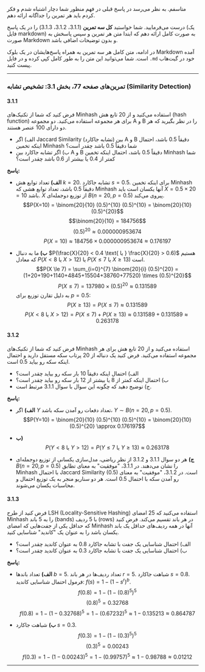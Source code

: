 متاسفم. به نظر می‌رسد در پاسخ قبلی در فهم منظور شما دچار اشتباه شدم و فکر کردم باید هر تمرین را جداگانه ارائه دهم.

درست می‌فرمایید. شما خواستید **کل سه تمرین** (3.1.1، 3.1.2، 3.1.3) را در یک پاسخ (یک فایل markdown) به صورت کامل ارائه دهم که ابتدا متن هر تمرین و سپس پاسخش به صورت Markdown و بدون توضیحات اضافی باشد.

در ادامه، متن کامل هر سه تمرین به همراه پاسخ‌هایشان در یک بلوک Markdown آمده است. شما می‌توانید این متن را به طور کامل کپی کرده و در فایل `.md` خود در گیت‌هاب پیست کنید.

---

### **تمرین‌های صفحه 77، بخش 3.1: تشخیص تشابه (Similarity Detection)**

#### **3.1.1**
فرض کنید که شما از تکنیک‌های Minhash استفاده می‌کنید و از 20 تابع هش (hash function) برای هر مجموعه استفاده می‌کنید. دو مجموعه A و B را در نظر بگیرید که هر دو دارای 100 عنصر هستند.
* الف) اگر Jaccard Similarity (تشابه جاکارد) بین A و B دقیقاً 0.5 باشد، احتمال اینکه تخمین Minhash شما دقیقاً 0.5 باشد چقدر است؟
* ب) اگر تشابه جاکارد بین A و B دقیقاً 0.5 باشد، احتمال اینکه تخمین Minhash شما کمتر از 0.4 یا بیشتر از 0.6 باشد چقدر است؟

**پاسخ:**

* **الف)**
    تعداد توابع هش $k = 20$.
    تشابه جاکارد $s = 0.5$.
    برای اینکه تخمین Minhash دقیقاً 0.5 باشد، تعداد توابع هشی که Minhash آنها یکسان است باید $X = 0.5 \times 20 = 10$ باشد.
    $X$ از توزیع دوجمله‌ای $B(n=20, p=0.5)$ پیروی می‌کند.
    $$P(X=10) = \binom{20}{10} (0.5)^{10} (0.5)^{10} = \binom{20}{10} (0.5)^{20}$$   $$\binom{20}{10} = 184756$$   $$(0.5)^{20} \approx 0.000000953674$$   $$P(X=10) \approx 184756 \times 0.000000953674 \approx 0.176197$$

* **ب)**
    ما به دنبال $P(\frac{X}{20} < 0.4 \text{ یا } \frac{X}{20} > 0.6)$ هستیم که معادل $P(X < 8 \text{ یا } X > 12)$ یا $P(X \le 7 \text{ یا } X \ge 13)$ است.
    $$P(X \le 7) = \sum_{i=0}^{7} \binom{20}{i} (0.5)^{20} = (1+20+190+1140+4845+15504+38760+77520) \times (0.5)^{20}$$   $$P(X \le 7) = 137980 \times (0.5)^{20} \approx 0.131589$$
    به دلیل تقارن توزیع برای $p=0.5$:
    $$P(X \ge 13) = P(X \le 7) \approx 0.131589$$   $$P(X < 8 \text{ یا } X > 12) = P(X \le 7) + P(X \ge 13) \approx 0.131589 + 0.131589 \approx 0.263178$$

#### **3.1.2**
فرض کنید که شما از تکنیک‌های Minhash استفاده می‌کنید و از 20 تابع هش برای هر مجموعه استفاده می‌کنید. فرض کنید یک دنباله از 20 پرتاب سکه مستقل دارید و احتمال اینکه سکه رو بیاید 0.5 است.
* الف) احتمال اینکه دقیقاً 10 بار سکه رو بیاید چقدر است؟
* ب) احتمال اینکه کمتر از 8 یا بیشتر از 12 بار سکه رو بیاید چقدر است؟
* ج) توضیح دهید که چگونه این سوال با سوال 3.1.1 مرتبط است.

**پاسخ:**

* **الف)**
    اگر $Y$ تعداد دفعات رو آمدن سکه باشد، $Y \sim B(n=20, p=0.5)$.
    $$P(Y=10) = \binom{20}{10} (0.5)^{10} (0.5)^{10} = \binom{20}{10} (0.5)^{20} \approx 0.176197$$

* **ب)**
    $$P(Y < 8 \text{ یا } Y > 12) = P(Y \le 7 \text{ یا } Y \ge 13) \approx 0.263178$$

* **ج)**
    هر دو سوال 3.1.1 و 3.1.2 از نظر ریاضی، مدل‌سازی یکسانی از توزیع دوجمله‌ای $B(n=20, p=0.5)$ را نشان می‌دهند. در 3.1.1، "موفقیت" به معنای تطابق Minhash با احتمال Jaccard Similarity (0.5) است. در 3.1.2، "موفقیت" به معنای رو آمدن سکه با احتمال 0.5 است. هر دو سناریو منجر به یک توزیع احتمال و محاسبات یکسان می‌شوند.

#### **3.1.3**
فرض کنید از طرح LSH (Locality-Sensitive Hashing) استفاده می‌کنید که 25 امضای Minhash را به 5 باند (bands) با 5 ردیف (rows) در هر باند تقسیم می‌کند. فرض کنید که حداقل یکی از جفت‌هایی که امضای Minhash آنها در همه ردیف‌های حداقل یک باند یکسان باشد را به عنوان یک "کاندید" شناسایی کنید.
* الف) احتمال شناسایی یک جفت با تشابه جاکارد 0.8 به عنوان کاندید چقدر است؟
* ب) احتمال شناسایی یک جفت با تشابه جاکارد 0.3 به عنوان کاندید چقدر است؟

**پاسخ:**

* **الف)**
    تعداد باندها $b = 5$.
    تعداد ردیف‌ها در هر باند $r = 5$.
    شباهت جاکارد $s = 0.8$.
    فرمول احتمال شناسایی کاندید: $f(s) = 1 - (1 - s^r)^b$.
    $$f(0.8) = 1 - (1 - (0.8)^5)^5$$   $$(0.8)^5 = 0.32768$$   $$f(0.8) = 1 - (1 - 0.32768)^5 = 1 - (0.67232)^5 \approx 1 - 0.135213 \approx 0.864787$$

* **ب)**
    شباهت جاکارد $s = 0.3$.
    $$f(0.3) = 1 - (1 - (0.3)^5)^5$$   $$(0.3)^5 = 0.00243$$   $$f(0.3) = 1 - (1 - 0.00243)^5 = 1 - (0.99757)^5 \approx 1 - 0.98788 \approx 0.01212$$

---